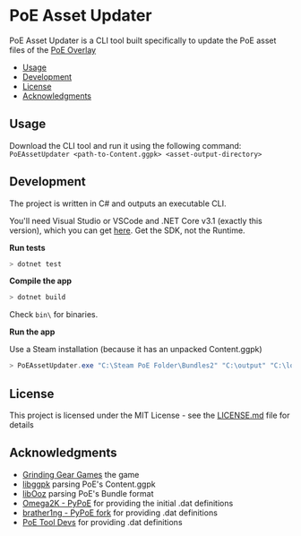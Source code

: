 # PoE Asset Updater

PoE Asset Updater is a CLI tool built specifically to update the PoE asset files of the [PoE Overlay](https://github.com/PoE-Overlay-Community/PoE-Overlay-Community-Fork)

<!-- TOC -->
- [Usage](#usage)
- [Development](#development)
- [License](#license)
- [Acknowledgments](#acknowledgments)
<!-- /TOC -->

## Usage

Download the CLI tool and run it using the following command:  
`PoEAssetUpdater <path-to-Content.ggpk> <asset-output-directory>`

## Development

The project is written in C# and outputs an executable CLI.

You'll need Visual Studio or VSCode and .NET Core v3.1 (exactly this version),
which you can get [here](https://dotnet.microsoft.com/download/dotnet).
Get the SDK, not the Runtime.

**Run tests**

```powershell
> dotnet test
```

**Compile the app**

```powershell
> dotnet build
```

Check `bin\` for binaries.

**Run the app**

Use a Steam installation (because it has an unpacked Content.ggpk)

```powershell
> PoEAssetUpdater.exe "C:\Steam PoE Folder\Bundles2" "C:\output" "C:\local-static-poe" "C:\Repos\PoE-Asset-Updater\Resources\stable.py"
```

## License

This project is licensed under the MIT License - see the [LICENSE.md](LICENSE.md) file for details

## Acknowledgments

* [Grinding Gear Games](https://www.pathofexile.com/) the game
* [libggpk](https://github.com/MuxaJIbI4/libggpk) parsing PoE's Content.ggpk
* [libOoz](https://github.com/zao/ooz) parsing PoE's Bundle format
* [Omega2K - PyPoE](https://github.com/OmegaK2/PyPoE) for providing the initial .dat definitions
* [brather1ng - PyPoE fork](https://github.com/brather1ng/PyPoE) for providing .dat definitions
* [PoE Tool Devs](https://github.com/poe-tool-dev/dat-schema) for providing .dat definitions
